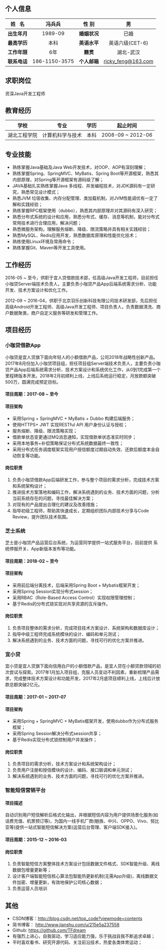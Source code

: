 ## 个人信息
|姓   名 | 冯兵兵 | 性  别 | 男 |
| :----: | :----: | :----: | :----: |
| **出生年月** | 1989-09 | **婚姻状况** | 已婚 |
| **最高学历** | 本科 | **英语水平** | 英语六级(CET-6) |
| **工作年限** | 6年 | **籍贯** | 湖北-武汉 |
| **联系电话** | 186-1150-3575 | **个人邮箱** | ricky_feng@163.com |

## 求职岗位
资深Java开发工程师

## 教育经历
|学校 | 专业 | 学历 | 起止时间 |
| :----: | :----: | :----: | :----: |
| 湖北工程学院 | 计算机科学与技术 | 本科 | 2008-09 ~ 2012-06 |

## 专业技能
* 熟练掌握Java基础及Java Web开发技术，对OOP、AOP有深刻理解；
* 熟练掌握Spring、SpringMVC、MyBatis、Spring Boot等开源框架，熟悉其内部原理，对Spring等开源框架有源码级了解；
* JAVA基础扎实熟练掌握Java 多线程、并发编程技术，对JDK源码有一定研究，熟悉常见设计模式；
* 熟悉JVM 垃圾收集、内存分配管理、类加载机制，对JVM性能调优有一定了解和实践经验；
* 熟练掌握RPC框架使用（dubbo），熟悉其内部原理并对其源码有深入研究；
* 熟悉分布式系统的设计和应用，熟悉分布式、缓存、消息等机制，能对分布式常用技术进行合理应用，解决问题；
* 熟悉微服务架构，理解服务熔断、降级、限流策略并具有相关实践经验；
* 熟悉MySQL、Redis应用开发，熟悉数据库原理和性能优化技术；
* 熟练使用Linux环境及常用命令；
* 熟练掌握Git、Maven等开发工具使用。

## 工作经历
2016-05 ~ 至今，供职于宜人贷借款技术部，任高级Java开发工程师，目前担任小咖贷Server端技术负责人，主要负责小咖贷产品App后端系统需求分析、功能开发、技术方案设计和优化工作。

2012-09 ~ 2016-04，供职于北京羽乐创新科技有限公司技术研发部，先后担任高级Android开发工程师、高级Java开发工程师、项目负责人，负责数据清洗、商户数据聚类，商户自定义服务等研发和管理工作。

## 项目经历
### 小咖贷借款App
小咖贷是宜人贷旗下面向年轻人的小额借款产品，公司2018年战略性创新产品。2017年8月份加入小咖贷项目组，担任项目组Server端技术负责人，主要负责小咖贷产品App后端系统需求分析、技术方案设计和系统优化工作，从0到1完成第一个里程碑版本开发。2018年2月初顺利上线，上线后系统运行稳定，月放款额突破500万，圆满完成预定目标。
#### 项目周期：2017-08 ~ 至今
#### 项目架构
* 采用Spring + SpringMVC + MyBatis + Dubbo 构建后端服务；
* 使用HTTPS+ JWT 实现RESTful API 用户身份认证与授权；
* 服务熔断、降级、限流策略实现；
* 借款单状态变更通过MQ消息通知，实现借款单状态准实时同步；
* 采用本地事务+补偿策略保证分布式系统数据最终一致性；
* 采用分布式任务调度框架实现用户授信额度过期自动失效、还款后额度本金自动恢复等功能。

#### 岗位职责
1. 负责小咖贷借款App后端研发工作，参与整个项目的需求分析，完成技术方案和系统架构设计；
2. 推进技术方案落地和编码工作，解决系统遇到的业务、技术方面的问题，分析当前系统存在的问题，寻找最佳解决方案；
3. 对现有的产品提出合理化的建议及改善措施；
4. 指导初级工程师，帮助其快速成长，定期组织团队内部技术分享与Code Review，提升团队技术氛围。

### 芝士系统
芝士是小咖贷产品运营后台系统，为运营同学提供一站式服务平台，目前提供 系统停服开关、App新版本发布等功能。
#### 项目周期：2018-02 ~ 至今
#### 项目架构
* 采用前后端分离技术，后端采用Spring Boot + Mybatis框架开发；
* 采用Spring Session实现分布式session；
* 采用RBAC（Role-Based Access Control）实现权限管理控制；
* 基于Redis的分布式锁实现对共享资源的互斥操作。

#### 岗位职责
1. 负责项目整体的需求分析，完成项目技术方案设计、系统架构和数据库设计；
2. 指导中级工程师完成系统模块的设计、编码和单元测试；
3. 解决系统遇到的业务、技术方面的问题，寻找可行的优化方案并推进。

### 宜小贷
宜小贷是宜人贷旗下面向信用白户的小额借款产品，是宜人贷在小额贷款领域的初次尝试与探索。2017年1月加入项目组，克服人员变动不利因素，重新梳理产品需求，完成整体技术方案设计和功能开发，2017年2月底项目顺利上线，上线后计放款总额突破2亿元。
#### 项目周期：2017-01 ~ 2017-07
#### 项目架构
* 采用Spring + SpringMVC + MyBatis框架开发，使用dubbo作为分布式服务框架；
* 采用Spring Session解决分布式session共享；
* 基于Redis实现分布式锁控制用户并发操作；

#### 岗位职责
1. 负责项目的需求分析，技术方案设计和系统架构设计；
2. 负责用户注册和授信模块的设计、编码、接口联调和单元测试；
3. 解决系统遇到的业务、技术方面的问题，寻找可行的优化方案并推进。

### 智能短信营销平台
#### 项目描述
自动识别用户短信解析后格式化输出，并根据短信内容为用户提供场景化服务(如话费充值、机票预订等)，为国内一线手机厂商(魅族、中兴、OPPO、Vivo、努比亚等)提供一站式智能短信解决方案(运营后台管理、客户端SDK接入)。
#### 项目周期：2015-12 ~ 2016-03
#### 岗位职责
1. 负责智能短信方案整体技术方案设计包括数据文件格式、SDK智能升级、离线数据包增量更新等；
2. 设计客户端智能短信核心算法包智能热更新机制(无需App升级)，离线数据文件加密、增量更新，有效地保护公司核心数据；
3. 负责运营人员培训

## 其他
* CSDN博客：http://blog.csdn.net/top_code?viewmode=contents
* 简书博客： http://www.jianshu.com/u/215e5a237558
* Github: https://github.com/TFdream
* 有强烈上进心，自我驱动，学习适应能力强，乐于挑战自我不断追求卓越；
* 平时喜欢看书、研究开源代码、关注前沿技术，热爱各类体育运动；
